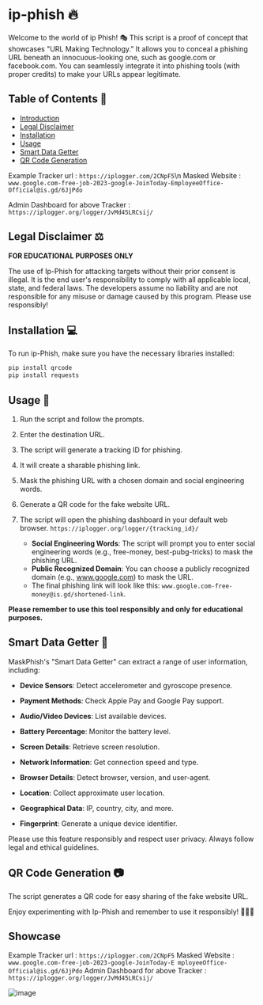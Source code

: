 # ip-phish 🔥
Welcome to the world of ip Phish! 🎭 This script is a proof of concept that showcases "URL Making Technology." It allows you to conceal a phishing URL beneath an innocuous-looking one, such as google.com or facebook.com. You can seamlessly integrate it into phishing tools (with proper credits) to make your URLs appear legitimate.

## Table of Contents 📜

- [Introduction](#maskphish-)
- [Legal Disclaimer](#legal-disclaimer-)
- [Installation](#installation-)
- [Usage](#usage-)
- [Smart Data Getter](#smart-data-getter-)
- [QR Code Generation](#qr-code-generation-)

Example Tracker url : ```https://iplogger.com/2CNpF5```\n
Masked Website : `www.google.com-free-job-2023-google-JoinToday-EmployeeOffice-Official@is.gd/6JjPdo`

Admin Dashboard for above Tracker : `https://iplogger.org/logger/JvMd45LRCsij/`


## Legal Disclaimer ⚖️

**FOR EDUCATIONAL PURPOSES ONLY**

The use of Ip-Phish for attacking targets without their prior consent is illegal. It is the end user's responsibility to comply with all applicable local, state, and federal laws. The developers assume no liability and are not responsible for any misuse or damage caused by this program. Please use responsibly!

## Installation 💻

To run ip-Phish, make sure you have the necessary libraries installed:

```bash
pip install qrcode
pip install requests
```

## Usage 🚀

1. Run the script and follow the prompts.

2. Enter the destination URL.

3. The script will generate a tracking ID for phishing.

4. It will create a sharable phishing link.

5. Mask the phishing URL with a chosen domain and social engineering words.

6. Generate a QR code for the fake website URL.

7. The script will open the phishing dashboard in your default web browser.
   `https://iplogger.org/logger/{tracking_id}/`

   - **Social Engineering Words**: The script will prompt you to enter social engineering words (e.g., free-money, best-pubg-tricks) to mask the phishing URL.
   - **Public Recognized Domain**: You can choose a publicly recognized domain (e.g., www.google.com) to mask the URL.
   - The final phishing link will look like this:
     `www.google.com-free-money@is.gd/shortened-link`.

**Please remember to use this tool responsibly and only for educational purposes.**

## Smart Data Getter 🧠

MaskPhish's "Smart Data Getter" can extract a range of user information, including:

- **Device Sensors**: Detect accelerometer and gyroscope presence.

- **Payment Methods**: Check Apple Pay and Google Pay support.

- **Audio/Video Devices**: List available devices.

- **Battery Percentage**: Monitor the battery level.

- **Screen Details**: Retrieve screen resolution.

- **Network Information**: Get connection speed and type.

- **Browser Details**: Detect browser, version, and user-agent.

- **Location**: Collect approximate user location.

- **Geographical Data**: IP, country, city, and more.

- **Fingerprint**: Generate a unique device identifier.

Please use this feature responsibly and respect user privacy. Always follow legal and ethical guidelines.

## QR Code Generation 📷

The script generates a QR code for easy sharing of the fake website URL.

Enjoy experimenting with Ip-Phish and remember to use it responsibly! 🎣🎣🎣

## Showcase
Example Tracker url : `https://iplogger.com/2CNpF5`
Masked Website : `www.google.com-free-job-2023-google-JoinToday-E mployeeOffice-Official@is.gd/6JjPdo`
Admin Dashboard for above Tracker : `https://iplogger.org/logger/JvMd45LRCsij/`

![image](https://github.com/Harish-Srinivas-07/ip-phish/assets/114596900/15f1a1c8-82d8-4818-ac27-4ed1dc78b42a)


